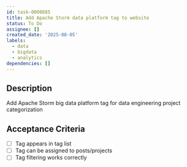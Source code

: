 ```yaml
---
id: task-0000885
title: Add Apache Storm data platform tag to website
status: To Do
assignee: []
created_date: '2025-08-05'
labels:
  - data
  - bigdata
  - analytics
dependencies: []
---
```


## Description

Add Apache Storm big data platform tag for data engineering project categorization

## Acceptance Criteria

- [ ] Tag appears in tag list
- [ ] Tag can be assigned to posts/projects
- [ ] Tag filtering works correctly
